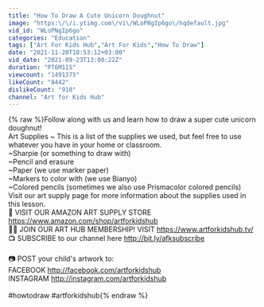 ```yaml
---
title: "How To Draw A Cute Unicorn Doughnut"
image: "https:\/\/i.ytimg.com\/vi\/WLoPNgIp6go\/hqdefault.jpg"
vid_id: "WLoPNgIp6go"
categories: "Education"
tags: ["Art For Kids Hub","Art For Kids","How To Draw"]
date: "2021-11-20T18:53:12+03:00"
vid_date: "2021-09-23T13:00:22Z"
duration: "PT6M11S"
viewcount: "1491375"
likeCount: "8442"
dislikeCount: "910"
channel: "Art for Kids Hub"
---
```

{% raw %}Follow along with us and learn how to draw a super cute unicorn doughnut! <br />Art Supplies ~ This is a list of the supplies we used, but feel free to use whatever you have in your home or classroom.<br />~Sharpie (or something to draw with)<br />~Pencil and erasure<br />~Paper (we use marker paper)<br />~Markers to color with (we use Bianyo)<br />~Colored pencils (sometimes we also use Prismacolor colored pencils)<br />Visit our art supply page for more information about the supplies used in this lesson.<br />🎨   VISIT OUR AMAZON ART SUPPLY STORE <a rel="nofollow" target="blank" href="https://www.amazon.com/shop/artforkidshub">https://www.amazon.com/shop/artforkidshub</a><br />👩‍🎨  JOIN OUR ART HUB MEMBERSHIP! VISIT <a rel="nofollow" target="blank" href="https://www.artforkidshub.tv/">https://www.artforkidshub.tv/</a><br />📺   SUBSCRIBE to our channel here <a rel="nofollow" target="blank" href="http://bit.ly/afksubscribe">http://bit.ly/afksubscribe</a><br /><br />📷  POST your child's artwork to:<br />FACEBOOK <a rel="nofollow" target="blank" href="http://facebook.com/artforkidshub">http://facebook.com/artforkidshub</a><br />INSTAGRAM <a rel="nofollow" target="blank" href="http://instagram.com/artforkidshub">http://instagram.com/artforkidshub</a><br /><br />#howtodraw #artforkidshub{% endraw %}
